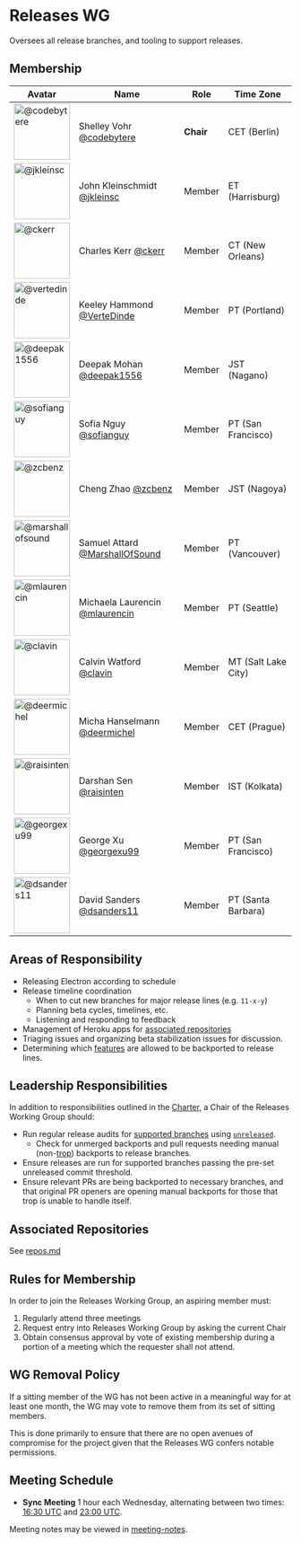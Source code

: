 # Releases WG

Oversees all release branches, and tooling to support releases.

## Membership

| Avatar | Name | Role | Time Zone |
| -------------------------------------------|----------------------|----------------------------| -------- |
| <img src="https://github.com/codebytere.png" width=100 alt="@codebytere">  | Shelley Vohr [@codebytere](https://github.com/codebytere) | **Chair** | CET (Berlin) |
| <img src="https://github.com/jkleinsc.png" width=100 alt="@jkleinsc">  | John Kleinschmidt [@jkleinsc](https://github.com/jkleinsc) | Member | ET (Harrisburg) |
| <img src="https://github.com/ckerr.png" width=100 alt="@ckerr">  | Charles Kerr [@ckerr](https://github.com/ckerr) | Member | CT (New Orleans) |
| <img src="https://github.com/vertedinde.png" width=100 alt="@vertedinde">  | Keeley Hammond [@VerteDinde](https://github.com/vertedinde) | Member | PT (Portland) |
| <img src="https://github.com/deepak1556.png" width=100 alt="@deepak1556">  | Deepak Mohan [@deepak1556](https://github.com/deepak1556) | Member | JST (Nagano) |
| <img src="https://github.com/sofianguy.png" width=100 alt="@sofianguy">  | Sofia Nguy [@sofianguy](https://github.com/sofianguy) | Member | PT (San Francisco) |
| <img src="https://github.com/zcbenz.png" width=100 alt="@zcbenz">  | Cheng Zhao [@zcbenz](https://github.com/zcbenz) | Member | JST (Nagoya) |
| <img src="https://github.com/marshallofsound.png" width=100 alt="@marshallofsound">  | Samuel Attard [@MarshallOfSound](https://github.com/marshallofsound) | Member | PT (Vancouver) |
| <img src="https://github.com/mlaurencin.png" width=100 alt="@mlaurencin">  | Michaela Laurencin [@mlaurencin](https://github.com/mlaurencin) | Member | PT (Seattle) |
| <img src="https://github.com/clavin.png" width=100 alt="@clavin">  | Calvin Watford [@clavin](https://github.com/clavin) | Member | MT (Salt Lake City) |
| <img src="https://github.com/deermichel.png" width=100 alt="@deermichel">  | Micha Hanselmann [@deermichel](https://github.com/deermichel) | Member | CET (Prague) |
| <img src="https://github.com/raisinten.png" width=100 alt="@raisinten">  | Darshan Sen [@raisinten](https://github.com/raisinten) | Member | IST (Kolkata) |
| <img src="https://github.com/georgexu99.png" width=100 alt="@georgexu99">  | George Xu [@georgexu99](https://github.com/georgexu99) | Member | PT (San Francisco) |
| <img src="https://github.com/dsanders11.png" width=100 alt="@dsanders11">  | David Sanders [@dsanders11](https://github.com/dsanders11) | Member | PT (Santa Barbara) |

## Areas of Responsibility

* Releasing Electron according to schedule
* Release timeline coordination
  * When to cut new branches for major release lines (e.g. `11-x-y`)
  * Planning beta cycles, timelines, etc.
  * Listening and responding to feedback
* Management of Heroku apps for [associated repositories](#associated-repositories)
* Triaging issues and organizing beta stabilization issues for discussion.
* Determining which [features](feature-backport-requests.md) are allowed to be backported to release lines.

## Leadership Responsibilities

In addition to responsibilities outlined in the [Charter](../charter/README.md), a Chair of the Releases Working Group should:

* Run regular release audits for [supported branches](https://electronjs.org/docs/tutorial/support#supported-versions) using [`unreleased`](https://github.com/electron/unreleased).
  * Check for unmerged backports and pull requests needing manual (non-[trop](https://github.com/electron/trop)) backports to release branches.
* Ensure releases are run for supported branches passing the pre-set unreleased commit threshold.
* Ensure relevant PRs are being backported to necessary branches, and that original PR openers are opening manual backports for those that trop is unable to handle itself.

## Associated Repositories

See [repos.md](repos.md)

## Rules for Membership

In order to join the Releases Working Group, an aspiring member must:

1. Regularly attend three meetings
2. Request entry into Releases Working Group by asking the current Chair
3. Obtain consensus approval by vote of existing membership during a portion of a meeting which the requester shall not attend.

## WG Removal Policy

If a sitting member of the WG has not been active in a meaningful way for at least one month, the WG may vote to remove them from its set of sitting members.

This is done primarily to ensure that there are no open avenues of compromise for the project given that the Releases WG confers notable permissions.

## Meeting Schedule

* **Sync Meeting** 1 hour each Wednesday, alternating between two times: [16:30 UTC](https://duckduckgo.com/?q=16%3A30+UTC&ia=answer) and [23:00 UTC](https://duckduckgo.com/?q=23%3A00+UTC&ia=answer).

Meeting notes may be viewed in [meeting-notes](meeting-notes).
